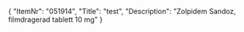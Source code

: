 {
  "ItemNr": "051914",
  "Title": "test",
  "Description": "Zolpidem Sandoz, filmdragerad tablett 10 mg"
}